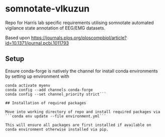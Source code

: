 # somnotate-vlkuzun

Repo for Harris lab specific requirements utilising somnotate automated vigilance state annotation of EEG/EMG datasets.

Based upon https://journals.plos.org/ploscompbiol/article?id=10.1371/journal.pcbi.1011793

## Setup

Ensure conda-forge is natively the channel for install conda environments by setting up environment with 

```conda create -n myenv python=3.10
conda activate myenv
conda config --add channels conda-forge
conda config --set channel_priority strict```

## Installation of required packages

Move into working directory of repo and install required packages via ```conda env update --file environment.yml```

This will ensure all packages are first installed if available on conda environment otherwise installed via pip.